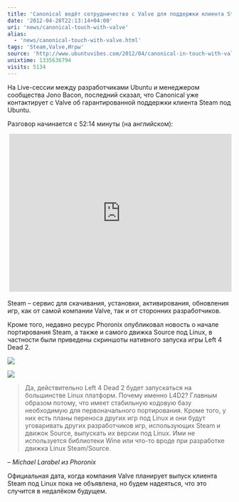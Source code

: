 ```yaml
---
title: 'Canonical ведёт сотрудничество с Valve для поддержки клиента Steam под Ubuntu'
date: '2012-04-28T22:13:14+04:00'
uri: 'news/canonical-touch-with-valve'
alias: 
  - 'news/canonical-touch-with-valve.html'
tags: 'Steam,Valve,Игры'
source: 'http://www.ubuntuvibes.com/2012/04/canonical-in-touch-with-valve-to-ensure.html'
unixtime: 1335636794
visits: 5134
---
```

На Live-сессии между разработчиками Ubuntu и менеджером сообщества Jono Bacon, последний сказал, что Canonical уже контактирует с Valve об гарантированной поддержки клиента Steam под Ubuntu.

Разговор начинается с 52:14 минуты (на английском):

 <iframe src="http://www.youtube.com/embed/5-SmNPjMcRQ?fs=1&amp;feature=oembed&amp;start=3134" frameborder="0" width="500" height="355"></iframe>

Steam – сервис для скачивания, установки, активирования, обновления игр, как от самой компании Valve, так и от сторонних разработчиков.

Кроме того, недавно ресурс Phoronix опубликовал новость о начале портирования Steam, а также и самого движка Source под Linux, в частности были приведены скриншоты нативного запуска игры Left 4 Dead 2.

[![](img/2012/04/28/22-00/left-4-dead-2-7121915733-o.jpg)](img/2012/04/28/22-00/left-4-dead-2-7121915733-o.jpg)

[![](img/2012/04/28/22-00/left-4-dead-2-2-7121915769-o.jpg)](img/2012/04/28/22-00/left-4-dead-2-2-7121915769-o.jpg)

> Да, действительно Left 4 Dead 2 будет запускаться на большинстве Linux платформ. Почему именно L4D2? Главным образом потому, что имеет стабильную кодовую базу необходимую для первоначального портирования. Кроме того, у них есть планы переноса других игр под Linux и они будут уговаривать других разработчиков игр, использующих Steam и движок Source, выпускать их версии под Linux. Ими не используется библиотеки Wine или что-то вроде при разработке движка Linux Steam/Source.

*– Michael Larabel из Phoronix*

Официальная дата, когда компания Valve планирует выпуск клиента Steam под Linux пока не объявлена, но будем надеяться, что это случится в недалёком будущем.
